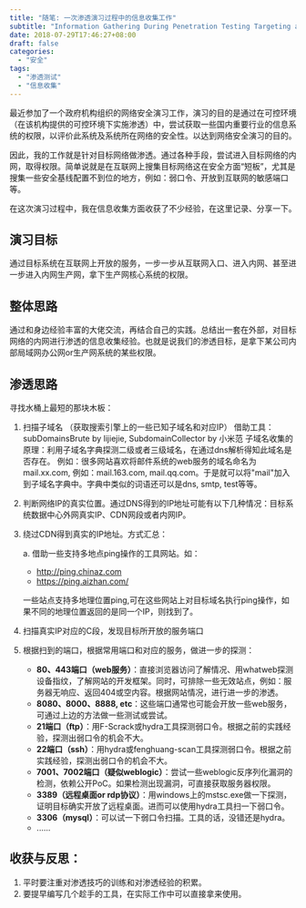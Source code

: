 ```yaml
---
title: "随笔: 一次渗透演习过程中的信息收集工作"
subtitle: "Information Gathering During Penetration Testing Targeting an Internal System"
date: 2018-07-29T17:46:27+08:00
draft: false
categories:
  - "安全"
tags:
  - "渗透测试"
  - "信息收集"
---
```


最近参加了一个政府机构组织的网络安全演习工作，演习的目的是通过在可控环境（在该机构提供的可控环境下实施渗透）中，尝试获取一些国内重要行业的信息系统的权限，以评价此系统及系统所在网络的安全性。以达到网络安全演习的目的。

因此，我的工作就是针对目标网络做渗透。通过各种手段，尝试进入目标网络的内网，取得权限。简单说就是在互联网上搜集目标网络这在安全方面“短板”，尤其是搜集一些安全基线配置不到位的地方，例如：弱口令、开放到互联网的敏感端口等。

在这次演习过程中，我在信息收集方面收获了不少经验，在这里记录、分享一下。

## 演习目标

通过目标系统在互联网上开放的服务，一步一步从互联网入口、进入内网、甚至进一步进入内网生产网，拿下生产网核心系统的权限。

## 整体思路

通过和身边经验丰富的大佬交流，再结合自己的实践。总结出一套在外部，对目标网络的内网进行渗透的信息收集经验。也就是说我们的渗透目标，是拿下某公司内部局域网办公网or生产网系统的某些权限。

## 渗透思路

寻找水桶上最短的那块木板：

1. 扫描子域名 （获取搜索引擎上的一些已知子域名和对应IP）
    借助工具：subDomainsBrute by lijiejie, SubdomainCollector by 小米范
    子域名收集的原理：利用子域名字典探测二级或者三级域名，在通过dns解析得知此域名是否存在。
    例如：很多网站喜欢将邮件系统的web服务的域名命名为mail.xx.com, 例如：mail.163.com, mail.qq.com。于是就可以将"mail"加入到子域名字典中。字典中类似的词语还可以是dns, smtp, test等等。
2. 判断网络IP的真实位置。通过DNS得到的IP地址可能有以下几种情况：目标系统数据中心外网真实IP、CDN网段或者内网IP。
3. 绕过CDN得到真实的IP地址。方式汇总：

    a. 借助一些支持多地点ping操作的工具网站。如：
    * http://ping.chinaz.com
    * https://ping.aizhan.com/

    一些站点支持多地理位置ping,可在这些网站上对目标域名执行ping操作，如果不同的地理位置返回的是同一个IP，则找到了。
4. 扫描真实IP对应的C段，发现目标所开放的服务端口
5. 根据扫到的端口，根据常用端口和对应的服务，做进一步的探测：
    * **80、443端口（web服务）**：直接浏览器访问了解情况、用whatweb探测设备指纹，了解网站的开发框架。同时，可排除一些无效站点，例如：服务器无响应、返回404或空内容。根据网站情况，进行进一步的渗透。
    * **8080、8000、8888, etc**：这些端口通常也可能会开放一些web服务，可通过上边的方法做一些测试或尝试。
    * **21端口（ftp）**：用F-Scrack或hydra工具探测弱口令。根据之前的实践经验，探测出弱口令的机会不大。
    * **22端口（ssh）**：用hydra或fenghuang-scan工具探测弱口令。根据之前实践经验，探测出弱口令的机会不大。
    * **7001、7002端口（疑似weblogic）**：尝试一些weblogic反序列化漏洞的检测，依赖公开PoC。如果检测出现漏洞，可直接获取服务器权限。
    * **3389（远程桌面or rdp协议）**：用windows上的mstsc.exe做一下探测，证明目标确实开放了远程桌面。进而可以使用hydra工具扫一下弱口令。
    * **3306（mysql）**：可以试一下弱口令扫描。工具的话，没错还是hydra。
    * ......
    

## 收获与反思：

1. 平时要注重对渗透技巧的训练和对渗透经验的积累。
2. 要提早编写几个趁手的工具，在实际工作中可以直接拿来使用。
